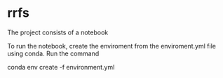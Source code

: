 # rrfs

The project consists of a notebook 

To run the notebook, create the enviroment from the enviroment.yml file using conda. Run the command

conda env create -f environment.yml

